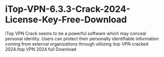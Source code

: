 # iTop-VPN-6.3.3-Crack-2024-License-Key-Free-Download
iTop VPN Crack seems to be a powerful software which may conceal personal identity. Users can protect their personally identifiable information coming from external organizations through utilizing itop VPN cracked 2024.Itop VPN 2024 full Download 
